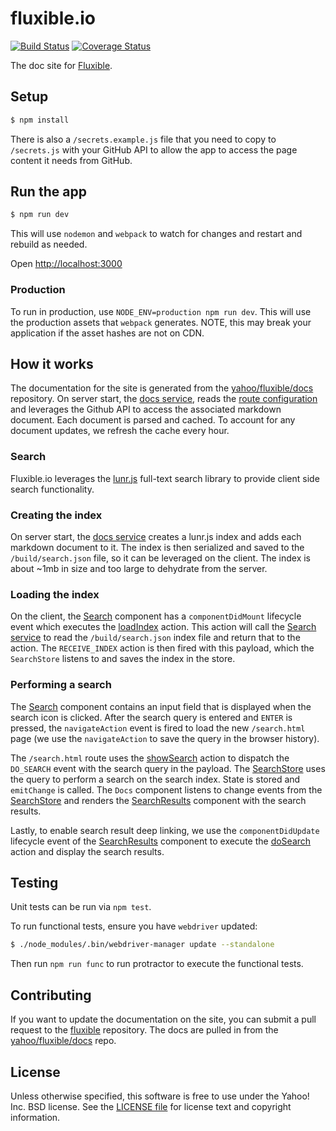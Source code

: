 # fluxible.io

[![Build Status](https://travis-ci.org/yahoo/fluxible.io.svg?branch=master)](https://travis-ci.org/yahoo/fluxible.io)
[![Coverage Status](https://coveralls.io/repos/yahoo/fluxible.io/badge.svg)](https://coveralls.io/r/yahoo/fluxible.io)

The doc site for [Fluxible](https://github.com/yahoo/fluxible).


## Setup

```bash
$ npm install
```

There is also a `/secrets.example.js` file that you need to copy to `/secrets.js` with your GitHub API to allow the app to access the page content it needs from GitHub.


## Run the app

```bash
$ npm run dev
```

This will use `nodemon` and `webpack` to watch for changes and restart and
rebuild as needed.

Open [http://localhost:3000](http://localhost:3000)



### Production

To run in production, use `NODE_ENV=production npm run dev`. This will use the production
assets that `webpack` generates. NOTE, this may break your application if the asset hashes
are not on CDN.


## How it works

The documentation for the site is generated from the [yahoo/fluxible/docs](https://github.com/yahoo/fluxible/tree/master/docs) repository. On server start, the [docs service](https://github.com/yahoo/fluxible.io/blob/master/services/docs.js), reads the [route configuration](https://github.com/yahoo/fluxible.io/blob/master/configs/routes.js) and leverages the Github API to access the associated markdown document. Each document is parsed and cached. To account for any document updates, we refresh the cache every hour.

### Search

Fluxible.io leverages the [lunr.js](http://lunrjs.com/) full-text search library to provide client side search functionality.

### Creating the index
On server start, the [docs service](https://github.com/yahoo/fluxible.io/blob/master/services/docs.js) creates a lunr.js index and adds each markdown document to it. The index is then serialized and saved to the `/build/search.json` file, so it can be leveraged on the client. The index is about ~1mb in size and too large to dehydrate from the server.

### Loading the index
On the client, the [Search](https://github.com/yahoo/fluxible.io/blob/master/components/Search.jsx) component has a `componentDidMount` lifecycle event which executes the [loadIndex](https://github.com/yahoo/fluxible.io/blob/master/actions/loadIndex.js) action. This action will call the [Search service](https://github.com/yahoo/fluxible.io/blob/master/services/search.js) to read the `/build/search.json` index file and return that to the action. The `RECEIVE_INDEX` action is then fired with this payload, which the `SearchStore` listens to and saves the index in the store.

### Performing a search
The [Search](https://github.com/yahoo/fluxible.io/blob/master/components/Search.jsx) component contains an input field that is displayed when the search icon is clicked. After the search query is entered and `ENTER` is pressed, the `navigateAction` event is fired to load the new `/search.html` page (we use the `navigateAction` to save the query in the browser history).

The `/search.html` route uses the [showSearch](https://github.com/yahoo/fluxible.io/blob/master/actions/showSearch.js) action to dispatch the `DO_SEARCH` event with the search query in the payload. The [SearchStore](https://github.com/yahoo/fluxible.io/blob/master/stores/SearchStore.js) uses the query to perform a search on the search index. State is stored and `emitChange` is called. The `Docs` component listens to change events from the [SearchStore](https://github.com/yahoo/fluxible.io/blob/master/stores/SearchStore.js) and renders the [SearchResults](https://github.com/yahoo/fluxible.io/blob/master/components/SearchResults.jsx) component with the search results.

Lastly, to enable search result deep linking, we use the `componentDidUpdate` lifecycle event of the [SearchResults](https://github.com/yahoo/fluxible.io/blob/master/components/SearchResults.jsx) component to execute the [doSearch](https://github.com/yahoo/fluxible.io/blob/master/actions/doSearch.js) action and display the search results.


## Testing

Unit tests can be run via `npm test`.

To run functional tests, ensure you have `webdriver` updated:

```bash
$ ./node_modules/.bin/webdriver-manager update --standalone
```

Then run `npm run func` to run protractor to execute the functional tests.



## Contributing
If you want to update the documentation on the site, you can submit a pull request to the
[fluxible](https://github.com/yahoo/fluxible) repository. The docs are pulled in from
the [yahoo/fluxible/docs](https://github.com/yahoo/fluxible/tree/master/docs) repo.



## License

Unless otherwise specified, this software is free to use under the Yahoo! Inc.
BSD license. See the [LICENSE file][] for license text and copyright
information.

[LICENSE file]: https://github.com/yahoo/fluxible.io/blob/master/LICENSE.md

